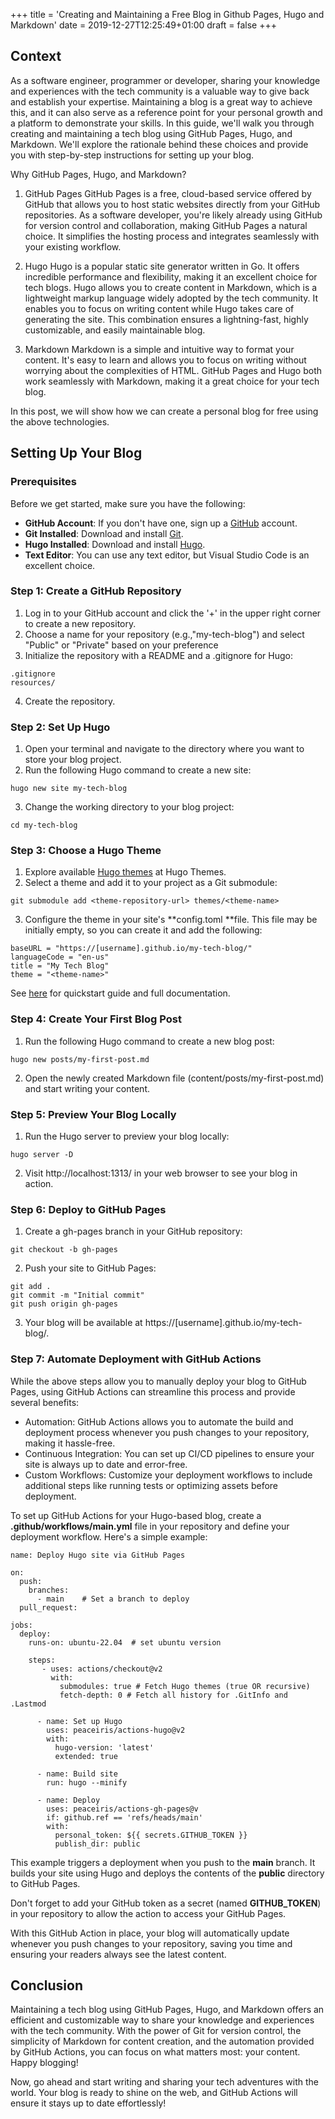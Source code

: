 +++
title = 'Creating and Maintaining a Free Blog in Github Pages, Hugo and Markdown'
date = 2019-12-27T12:25:49+01:00
draft = false
+++

## Context

As a software engineer, programmer or developer, sharing your knowledge and experiences with the tech community is a valuable way to give back and establish your expertise. Maintaining a blog is a great way to achieve this, and it can also serve as a reference point for your personal growth and a platform to demonstrate your skills. In this guide, we'll walk you through creating and maintaining a tech blog using GitHub Pages, Hugo, and Markdown. We'll explore the rationale behind these choices and provide you with step-by-step instructions for setting up your blog.

Why GitHub Pages, Hugo, and Markdown?

1. GitHub Pages
   GitHub Pages is a free, cloud-based service offered by GitHub that allows you to host static websites directly from your GitHub repositories. As a software developer, you're likely already using GitHub for version control and collaboration, making GitHub Pages a natural choice. It simplifies the hosting process and integrates seamlessly with your existing workflow.

2. Hugo
   Hugo is a popular static site generator written in Go. It offers incredible performance and flexibility, making it an excellent choice for tech blogs. Hugo allows you to create content in Markdown, which is a lightweight markup language widely adopted by the tech community. It enables you to focus on writing content while Hugo takes care of generating the site. This combination ensures a lightning-fast, highly customizable, and easily maintainable blog.

3. Markdown
   Markdown is a simple and intuitive way to format your content. It's easy to learn and allows you to focus on writing without worrying about the complexities of HTML. GitHub Pages and Hugo both work seamlessly with Markdown, making it a great choice for your tech blog.

In this post, we will show how we can create a personal blog for free using the above technologies.

## Setting Up Your Blog

### Prerequisites

Before we get started, make sure you have the following:

- **GitHub Account**: If you don't have one, sign up a [GitHub](https://github.com/) account.
- **Git Installed**: Download and install [Git](https://git-scm.com/downloads).
- **Hugo Installed**: Download and install [Hugo](https://gohugo.io/installation/).
- **Text Editor**: You can use any text editor, but Visual Studio Code is an excellent choice.

### Step 1: Create a GitHub Repository

1. Log in to your GitHub account and click the '+' in the upper right corner to create a new repository.
2. Choose a name for your repository (e.g.,"my-tech-blog") and select "Public" or "Private" based on your preference
3. Initialize the repository with a README and a .gitignore for Hugo:

```
.gitignore
resources/
```

4. Create the repository.

### Step 2: Set Up Hugo

1. Open your terminal and navigate to the directory where you want to store your blog project.
2. Run the following Hugo command to create a new site:

```
hugo new site my-tech-blog
```

3. Change the working directory to your blog project:

```
cd my-tech-blog
```

### Step 3: Choose a Hugo Theme

1. Explore available [Hugo themes](https://themes.gohugo.io/) at Hugo Themes.
2. Select a theme and add it to your project as a Git submodule:

```
git submodule add <theme-repository-url> themes/<theme-name>
```

3. Configure the theme in your site's **config.toml **file. This file may be initially empty, so you can create it and add the following:

```
baseURL = "https://[username].github.io/my-tech-blog/"
languageCode = "en-us"
title = "My Tech Blog"
theme = "<theme-name>"
```

See [here](https://gohugo.io/) for quickstart guide and full documentation.

### Step 4: Create Your First Blog Post

1. Run the following Hugo command to create a new blog post:

```
hugo new posts/my-first-post.md
```

2. Open the newly created Markdown file (content/posts/my-first-post.md) and start writing your content.

### Step 5: Preview Your Blog Locally

1. Run the Hugo server to preview your blog locally:

```
hugo server -D
```

2. Visit http://localhost:1313/ in your web browser to see your blog in action.

### Step 6: Deploy to GitHub Pages

1. Create a gh-pages branch in your GitHub repository:

```
git checkout -b gh-pages
```

2. Push your site to GitHub Pages:

```
git add .
git commit -m "Initial commit"
git push origin gh-pages
```

3. Your blog will be available at https://[username].github.io/my-tech-blog/.

### Step 7: Automate Deployment with GitHub Actions

While the above steps allow you to manually deploy your blog to GitHub Pages, using GitHub Actions can streamline this process and provide several benefits:

- Automation: GitHub Actions allows you to automate the build and deployment process whenever you push changes to your repository, making it hassle-free.
- Continuous Integration: You can set up CI/CD pipelines to ensure your site is always up to date and error-free.
- Custom Workflows: Customize your deployment workflows to include additional steps like running tests or optimizing assets before deployment.

To set up GitHub Actions for your Hugo-based blog, create a **.github/workflows/main.yml** file in your repository and define your deployment workflow. Here's a simple example:

```
name: Deploy Hugo site via GitHub Pages

on:
  push:
    branches:
      - main    # Set a branch to deploy
  pull_request:

jobs:
  deploy:
    runs-on: ubuntu-22.04  # set ubuntu version

    steps:
       - uses: actions/checkout@v2
         with:
           submodules: true # Fetch Hugo themes (true OR recursive)
           fetch-depth: 0 # Fetch all history for .GitInfo and .Lastmod

      - name: Set up Hugo
        uses: peaceiris/actions-hugo@v2
        with:
          hugo-version: 'latest'
          extended: true

      - name: Build site
        run: hugo --minify

      - name: Deploy
        uses: peaceiris/actions-gh-pages@v
        if: github.ref == 'refs/heads/main'
        with:
          personal_token: ${{ secrets.GITHUB_TOKEN }}
          publish_dir: public
```

This example triggers a deployment when you push to the **main** branch. It builds your site using Hugo and deploys the contents of the **public** directory to GitHub Pages.

Don't forget to add your GitHub token as a secret (named **GITHUB_TOKEN**) in your repository to allow the action to access your GitHub Pages.

With this GitHub Action in place, your blog will automatically update whenever you push changes to your repository, saving you time and ensuring your readers always see the latest content.

## Conclusion

Maintaining a tech blog using GitHub Pages, Hugo, and Markdown offers an efficient and customizable way to share your knowledge and experiences with the tech community. With the power of Git for version control, the simplicity of Markdown for content creation, and the automation provided by GitHub Actions, you can focus on what matters most: your content. Happy blogging!

Now, go ahead and start writing and sharing your tech adventures with the world. Your blog is ready to shine on the web, and GitHub Actions will ensure it stays up to date effortlessly!
